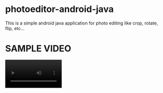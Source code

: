 # photoeditor-android-java
This is a simple android java application for photo editing like crop, rotate, flip, etc...
# SAMPLE VIDEO 
<video src='Untitled.mp4' width=180/>
